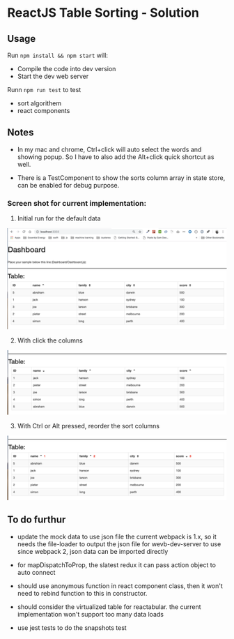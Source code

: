 # ReactJS Table Sorting - Solution #

## Usage
Run `npm install && npm start` will:
- Compile the code into dev version
- Start the dev web server

Runn `npm run test` to test
- sort algorithem
- react components
               
## Notes ## 
-	In my mac and chrome, Ctrl+click will auto select the words and showing popup. 
  So I have to also add the Alt+click quick shortcut as well.

- There is a TestComponent to show the sorts column array in state store, can be enabled for debug purpose.

### Screen shot for current implementation:

1) Initial run for the default data

![Table Sample](/images/results/default.png)

2) With click the columns

![Table Sample](/images/results/multiple_sort.png)

3) With Ctrl or Alt pressed, reorder the sort columns

![Table Sample](/images/results/keybard_sortorder.png)

## To do furthur ##
- update the mock data to use json file
  the current webpack is 1.x, so it needs the file-loader to output the json file for wevb-dev-server to use
  since webpack 2, json data can be imported directly 

- for mapDispatchToProp, the slatest redux it can pass action object to auto connect

- should use anonymous function in react component class, then it won't need to rebind function to this in constructor.

- should consider the virtualized table for reactabular. the current implementation won't support too many data loads

- use jest tests to do the snapshots test

